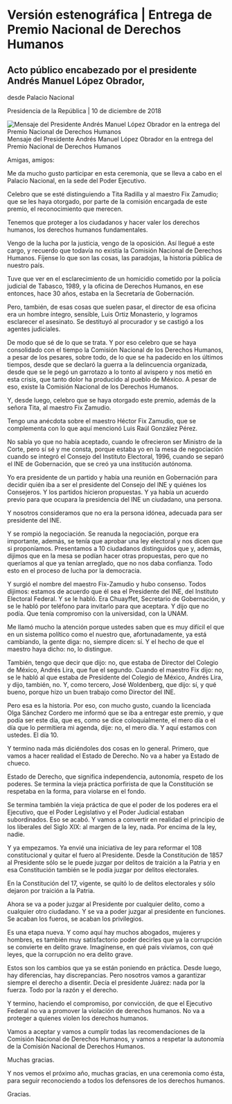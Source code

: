 #  Versión estenográfica | Entrega de Premio Nacional de Derechos Humanos 

##  Acto público encabezado por el presidente Andrés Manuel López Obrador,
desde Palacio Nacional

Presidencia de la República | 10 de diciembre de 2018 

![Mensaje del Presidente Andrés Manuel López Obrador en la entrega del Premio
Nacional de Derechos
Humanos](https://www.gob.mx/cms/uploads/article/main_image/75332/premio_derechos_humanos_101218_05.jpg)
Mensaje del Presidente Andrés Manuel López Obrador en la entrega del Premio
Nacional de Derechos Humanos

Amigas, amigos:

Me da mucho gusto participar en esta ceremonia, que se lleva a cabo en el
Palacio Nacional, en la sede del Poder Ejecutivo.

Celebro que se esté distinguiendo a Tita Radilla y al maestro Fix Zamudio; que
se les haya otorgado, por parte de la comisión encargada de este premio, el
reconocimiento que merecen.

Tenemos que proteger a los ciudadanos y hacer valer los derechos humanos, los
derechos humanos fundamentales.

Vengo de la lucha por la justicia, vengo de la oposición. Así llegué a este
cargo, y recuerdo que todavía no existía la Comisión Nacional de Derechos
Humanos. Fíjense lo que son las cosas, las paradojas, la historia pública de
nuestro país.

Tuve que ver en el esclarecimiento de un homicidio cometido por la policía
judicial de Tabasco, 1989, y la oficina de Derechos Humanos, en ese entonces,
hace 30 años, estaba en la Secretaría de Gobernación.

Pero, también, de esas cosas que suelen pasar, el director de esa oficina era
un hombre íntegro, sensible, Luis Ortiz Monasterio, y logramos esclarecer el
asesinato. Se destituyó al procurador y se castigó a los agentes judiciales.

De modo que sé de lo que se trata. Y por eso celebro que se haya consolidado
con el tiempo la Comisión Nacional de los Derechos Humanos, a pesar de los
pesares, sobre todo, de lo que se ha padecido en los últimos tiempos, desde
que se declaró la guerra a la delincuencia organizada, desde que se le pegó un
garrotazo a lo tonto al avispero y nos metió en esta crisis, que tanto dolor
ha producido al pueblo de México. A pesar de eso, existe la Comisión Nacional
de los Derechos Humanos.

Y, desde luego, celebro que se haya otorgado este premio, además de la señora
Tita, al maestro Fix Zamudio.

Tengo una anécdota sobre el maestro Héctor Fix Zamudio, que se complementa con
lo que aquí mencionó Luis Raúl González Pérez.

No sabía yo que no había aceptado, cuando le ofrecieron ser Ministro de la
Corte, pero sí sé y me consta, porque estaba yo en la mesa de negociación
cuando se integró el Consejo del Instituto Electoral, 1996, cuando se separó
el INE de Gobernación, que se creó ya una institución autónoma.

Yo era presidente de un partido y había una reunión en Gobernación para
decidir quién iba a ser el presidente del Consejo del INE y quiénes los
Consejeros. Y los partidos hicieron propuestas. Y ya había un acuerdo previo
para que ocupara la presidencia del INE un ciudadano, una persona.

Y nosotros consideramos que no era la persona idónea, adecuada para ser
presidente del INE.

Y se rompió la negociación. Se reanuda la negociación, porque era importante,
además, se tenía que aprobar una ley electoral y nos dicen que si proponíamos.
Presentamos a 10 ciudadanos distinguidos que y, además, dijimos que en la mesa
se podían hacer otras propuestas, pero que no queríamos al que ya tenían
arreglado, que no nos daba confianza. Todo esto en el proceso de lucha por la
democracia.

Y surgió el nombre del maestro Fix-Zamudio y hubo consenso. Todos dijimos:
estamos de acuerdo que él sea el Presidente del INE, del Instituto Electoral
Federal. Y se le habló. Era Chuayffet, Secretario de Gobernación, y se le
habló por teléfono para invitarlo para que aceptara. Y dijo que no podía. Que
tenía compromiso con la universidad, con la UNAM.

Me llamó mucho la atención porque ustedes saben que es muy difícil el que en
un sistema político como el nuestro que, afortunadamente, ya está cambiando,
la gente diga: no, siempre dicen: sí. Y el hecho de que el maestro haya dicho:
no, lo distingue.

También, tengo que decir que dijo: no, que estaba de Director del Colegio de
México, Andrés Lira, que fue el segundo. Cuando el maestro Fix dijo: no, se le
habló al que estaba de Presidente del Colegio de México, Andrés Lira, y dijo,
también, no. Y, como tercero, José Woldenberg, que dijo: sí, y qué bueno,
porque hizo un buen trabajo como Director del INE.

Pero esa es la historia. Por eso, con mucho gusto, cuando la licenciada Olga
Sánchez Cordero me informó que se iba a entregar este premio, y que podía ser
este día, que es, como se dice coloquialmente, el mero día o el día que lo
permitiera mi agenda, dije: no, el mero día. Y aquí estamos con ustedes. El
día 10.

Y termino nada más diciéndoles dos cosas en lo general. Primero, que vamos a
hacer realidad el Estado de Derecho. No va a haber ya Estado de chueco.

Estado de Derecho, que significa independencia, autonomía, respeto de los
poderes. Se termina la vieja práctica porfirista de que la Constitución se
respetaba en la forma, para violarse en el fondo.

Se termina también la vieja práctica de que el poder de los poderes era el
Ejecutivo, que el Poder Legislativo y el Poder Judicial estaban subordinados.
Eso se acabó. Y vamos a convertir en realidad el principio de los liberales
del Siglo XIX: al margen de la ley, nada. Por encima de la ley, nadie.

Y ya empezamos. Ya envié una iniciativa de ley para reformar el 108
constitucional y quitar el fuero al Presidente. Desde la Constitución de 1857
al Presidente sólo se le puede juzgar por delitos de traición a la Patria y en
esa Constitución también se le podía juzgar por delitos electorales.

En la Constitución del 17, vigente, se quitó lo de delitos electorales y sólo
dejaron por traición a la Patria.

Ahora se va a poder juzgar al Presidente por cualquier delito, como a
cualquier otro ciudadano. Y se va a poder juzgar al presidente en funciones.
Se acaban los fueros, se acaban los privilegios.

Es una etapa nueva. Y como aquí hay muchos abogados, mujeres y hombres, es
también muy satisfactorio poder decirles que ya la corrupción se convierte en
delito grave. Imagínense, en qué país vivíamos, con qué leyes, que la
corrupción no era delito grave.

Estos son los cambios que ya se están poniendo en práctica. Desde luego, hay
diferencias, hay discrepancias. Pero nosotros vamos a garantizar siempre el
derecho a disentir. Decía el presidente Juárez: nada por la fuerza. Todo por
la razón y el derecho.

Y termino, haciendo el compromiso, por convicción, de que el Ejecutivo Federal
no va a promover la violación de derechos humanos. No va a proteger a quienes
violen los derechos humanos.

Vamos a aceptar y vamos a cumplir todas las recomendaciones de la Comisión
Nacional de Derechos Humanos, y vamos a respetar la autonomía de la Comisión
Nacional de Derechos Humanos.

Muchas gracias.

Y nos vemos el próximo año, muchas gracias, en una ceremonia como ésta, para
seguir reconociendo a todos los defensores de los derechos humanos.

Gracias.

